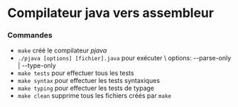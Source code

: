 # Compilateur java vers assembleur

### Commandes

- `make` créé le compilateur *pjava*
- `./pjava [options] [fichier].java` pour exécuter \\
options: --parse-only | --type-only
- `make tests` pour effectuer tous les tests
- `make syntax` pour effectuer les tests syntaxiques
- `make typing` pour effectuer les tests de typage
- `make clean` supprime tous les fichiers créés par `make`

